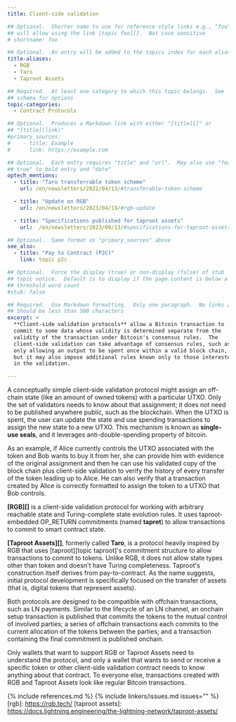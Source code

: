 ```yaml
---
title: Client-side validation

## Optional.  Shorter name to use for reference style links e.g., "foo"
## will allow using the link [topic foo][].  Not case sensitive
# shortname: foo

## Optional.  An entry will be added to the topics index for each alias
title-aliases:
  - RGB
  - Taro
  - Taproot Assets

## Required.  At least one category to which this topic belongs.  See
## schema for options
topic-categories:
  - Contract Protocols

## Optional.  Produces a Markdown link with either "[title][]" or
## "[title](link)"
#primary_sources:
#    - title: Example
#      link: https://example.com

## Optional.  Each entry requires "title" and "url".  May also use "feature:
## true" to bold entry and "date"
optech_mentions:
  - title: "Taro transferrable token scheme"
    url: /en/newsletters/2022/04/13/#transferable-token-scheme

  - title: "Update on RGB"
    url: /en/newsletters/2023/04/19/#rgb-update

  - title: "Specifications published for taproot assets"
    url:  /en/newsletters/2023/09/13/#specifications-for-taproot-assets

## Optional.  Same format as "primary_sources" above
see_also:
  - title: "Pay to Contract (P2C)"
    link: topic p2c

## Optional.  Force the display (true) or non-display (false) of stub
## topic notice.  Default is to display if the page.content is below a
## threshold word count
#stub: false

## Required.  Use Markdown formatting.  Only one paragraph.  No links allowed.
## Should be less than 500 characters
excerpt: >
  **Client-side validation protocols** allow a Bitcoin transaction to
  commit to some data whose validity is determined separate from the
  validity of the transaction under Bitcoin's consensus rules.  The
  client-side validation can take advantage of consensus rules, such as
  only allowing an output to be spent once within a valid block chain,
  but it may also impose additional rules known only to those interested
  in the validation.

---
```

A conceptually simple client-side validation protocol might assign an
off-chain state (like an amount of owned tokens) with a particular UTXO.
Only the set of validators needs to know
about that assignment; it does not need to be published anywhere public, such as the blockchain.
When the UTXO is spent, the
user can update the state and use spending transactions
to assign the new state to a new UTXO. This mechanism is known as
**single-use seals**, and it leverages anti-double-spending property of bitcoin.

As an example, if Alice
currently controls the UTXO associated with the token and Bob wants to
buy it from her, she can provide him with evidence of the original
assignment and then he can use his validated copy of the block chain
plus client-side validation to verify the history of every transfer of the
token leading up to Alice.  He can also verify that a transaction
created by Alice is correctly formatted to assign the token to a UTXO
that Bob controls.

**[RGB][]** is a client-side validation protocol for working with arbitrary
reachable state and Turing-complete state evolution rules. It uses
taproot-embedded OP_RETURN commitments (named **tapret**) to allow
transactions to commit to smart contract state.

**[Taproot Assets][]**, formerly called **Taro**, is a protocol heavily
inspired by RGB that uses [taproot][topic taproot]'s commitment
structure to allow transactions to commit to tokens. Unlike RGB, it
does not allow state types other than token and doesn't have Turing
completeness.
Taproot's construction itself derives from pay-to-contract.  As the name
suggests, initial protocol development is specifically focused on the
transfer of assets (that is, digital tokens that represent assets).

Both protocols are designed to be compatible with offchain transactions,
such as LN payments.  Similar to the lifecycle of an LN channel, an
onchain setup transaction is published that commits the tokens to the
mutual control of involved parties; a series of offchain transactions
each commits to the current allocation of the tokens between the
parties; and a transaction containing the final commitment is published
onchain.

Only wallets that want to support RGB or Taproot Assets need to
understand the protocol, and only a wallet that wants to send or receive
a specific token or other client-side validation contract needs to know
anything about that contract.  To everyone else, transactions created
with RGB and Taproot Assets look like regular Bitcoin transactions.

{% include references.md %}
{% include linkers/issues.md issues="" %}
[rgb]: https://rgb.tech/
[taproot assets]: https://docs.lightning.engineering/the-lightning-network/taproot-assets/
